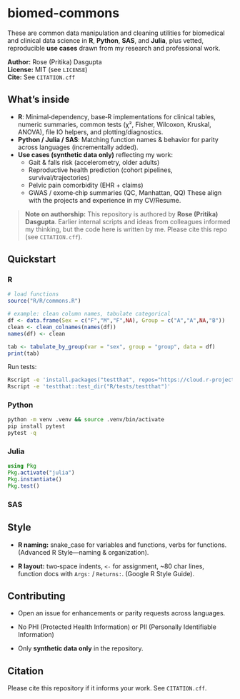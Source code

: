 # biomed-commons

These are common data manipulation and cleaning utilities for biomedical 
and clinical data science in **R**, **Python**, **SAS**, and **Julia**, 
plus vetted, reproducible **use cases** drawn from my research and professional work.

**Author:** Rose (Pritika) Dasgupta  
**License:** MIT (see `LICENSE`)  
**Cite:** See `CITATION.cff`

## What’s inside

- **R**: Minimal‑dependency, base‑R implementations for clinical tables,
  numeric summaries, common tests (χ², Fisher, Wilcoxon, Kruskal, ANOVA),
  file IO helpers, and plotting/diagnostics.
- **Python / Julia / SAS**: Matching function names & behavior for parity
  across languages (incrementally added).
- **Use cases (synthetic data only)** reflecting my work:
  - Gait & falls risk (accelerometry, older adults)
  - Reproductive health prediction (cohort pipelines, survival/trajectories)
  - Pelvic pain comorbidity (EHR + claims)
  - GWAS / exome‑chip summaries (QC, Manhattan, QQ)
  These align with the projects and experience in my CV/Resume. 

> **Note on authorship:** This repository is authored by **Rose (Pritika)
> Dasgupta**. Earlier internal scripts and ideas from colleagues informed
> my thinking, but the code here is written by me. Please cite this repo
> (see `CITATION.cff`).

## Quickstart

### R

```r
# load functions
source("R/R/commons.R")

# example: clean column names, tabulate categorical
df <- data.frame(Sex = c("F","M","F",NA), Group = c("A","A",NA,"B"))
clean <- clean_colnames(names(df))
names(df) <- clean

tab <- tabulate_by_group(var = "sex", group = "group", data = df)
print(tab)
```

Run tests:

```bash
Rscript -e 'install.packages("testthat", repos="https://cloud.r-project.org")'
Rscript -e 'testthat::test_dir("R/tests/testthat")'
```

### Python

```bash
python -m venv .venv && source .venv/bin/activate
pip install pytest
pytest -q
```

### Julia

```julia
using Pkg
Pkg.activate("julia")
Pkg.instantiate()
Pkg.test()
```

### SAS


## Style

- **R naming:** snake_case for variables and functions, verbs for functions.  
    (Advanced R Style—naming & organization).
    
- **R layout:** two‑space indents, `<-` for assignment, ~80 char lines,  
    function docs with `Args:` / `Returns:`. (Google R Style Guide).
    

## Contributing

- Open an issue for enhancements or parity requests across languages.
    
- No PHI (Protected Health Information) or PII (Personally Identifiable Information)
- Only **synthetic data only** in the repository.


## Citation

Please cite this repository if it informs your work. See `CITATION.cff`.

